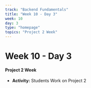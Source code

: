 ```yaml
---
track: "Backend Fundamentals"
title: "Week 10 - Day 3"
week: 10
day: 3
type: "homepage"
topics: "Project 2 Week"
---
```



# Week 10 - Day 3

#### Project 2 Week

- **Activity:** Students Work on Project 2



